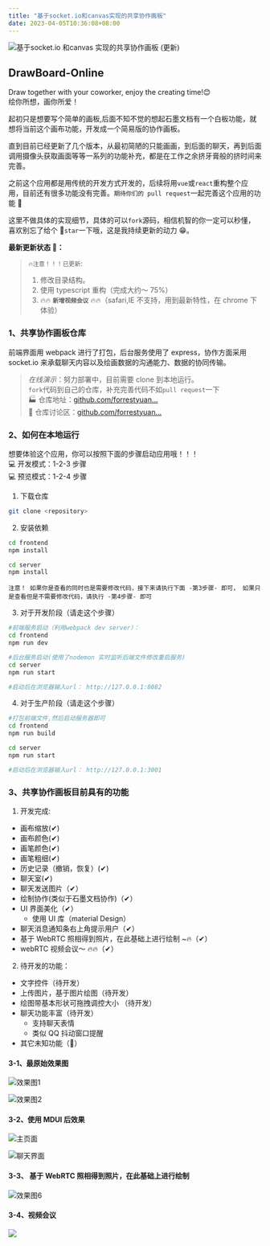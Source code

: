 ```yaml
---
title: "基于socket.io和canvas实现的共享协作画板"
date: 2023-04-05T10:36:08+08:00
---
```


![基于socket.io 和canvas 实现的共享协作画板 (更新)](https://p3-juejin.byteimg.com/tos-cn-i-k3u1fbpfcp/a3fed4a094044788ba97c9911c82b555~tplv-k3u1fbpfcp-zoom-crop-mark:1512:1512:1512:851.awebp)

## DrawBoard-Online

Draw together with your coworker, enjoy the creating time!😊  
绘你所想，画你所爱！

起初只是想要写个简单的画板,后面不知不觉的想起石墨文档有一个白板功能，就想将当前这个画布功能，开发成一个简易版的协作画板。

直到目前已经更新了几个版本，从最初简陋的只能画画，到后面的聊天，再到后面调用摄像头获取画面等等一系列的功能补充，都是在工作之余挤牙膏般的挤时间来完善。

之前这个应用都是用传统的开发方式开发的，后续将用`vue`或`react`重构整个应用，目前还有很多功能没有完善。`期待你们的 pull request`一起完善这个应用的功能 🤣

这里不做具体的实现细节，具体的可以`fork`源码，相信机智的你一定可以秒懂，喜欢别忘了给个 🌟`star`一下哦，这是我持续更新的动力 😁。

**最新更新状态 🚩：**

> `🔥注意！！！已更新`:
>
> 1. 修改目录结构。
> 2. 使用 typescript 重构（完成大约～ 75%）
> 3. 🔥🔥 **`新增视频会议`** 🔥🔥（safari,IE 不支持，用到最新特性，在 chrome 下体验）

### 1、共享协作画板仓库

前端界面用 webpack 进行了打包，后台服务使用了 express，协作方面采用 socket.io 来承载聊天内容以及绘画数据的沟通能力、数据的协同传输。

> _在线演示_：努力部署中，目前需要 clone 到本地运行。  
> `fork`代码到自己的仓库，补充完善代码不如`pull request`一下  
> 🏭 仓库地址：[github.com/forrestyuan…](https://github.com/forrestyuan/DrawBoard-Online)  
> 💬 仓库讨论区：[github.com/forrestyuan…](https://github.com/forrestyuan/DrawBoard-Online/discussions)

### 2、如何在本地运行

想要体验这个应用，你可以按照下面的步骤启动应用哦！！！  
💻 开发模式：1-2-3 步骤  
💻 预览模式：1-2-4 步骤

1. 下载仓库

```bash
git clone <repository>
```

2. 安装依赖

```bash
cd frontend
npm install

cd server
npm install
```

`注意！ 如果你是查看的同时也是需要修改代码，接下来请执行下面 -第3步骤- 即可， 如果只是查看但是不需要修改代码，请执行 -第4步骤- 即可`

3. 对于开发阶段（请走这个步骤）

```bash
#前端服务启动（利用webpack dev server）：
cd frontend
npm run dev

#后台服务启动(使用了nodemon 实时监听后端文件修改重启服务)
cd server
npm run start

#启动后在浏览器输入url： http://127.0.0.1:8082
```

4. 对于生产阶段（请走这个步骤）

```bash
#打包前端文件,然后启动服务器即可
cd frontend
npm run build

cd server
npm run start

#启动后在浏览器输入url： http://127.0.0.1:3001
```

### 3、共享协作画板目前具有的功能

1. 开发完成:

- 画布缩放(✔)
- 画布颜色(✔)
- 画笔颜色(✔)
- 画笔粗细(✔)
- 历史记录（撤销，恢复）(✔)
- 聊天室(✔)
- 聊天发送图片（✔）
- 绘制协作(类似于石墨文档协作)（✔）
- UI 界面美化（✔）
  - 使用 UI 库（material Design）
- 聊天消息通知条右上角提示用户（✔）
- 基于 WebRTC 照相得到照片，在此基础上进行绘制 ~🔥（✔）
- webRTC 视频会议～ 🔥🔥（✔）

2. 待开发的功能：

- 文字控件（待开发）
- 上传图片，基于图片绘图（待开发）
- 绘图带基本形状可拖拽调控大小 （待开发）
- 聊天功能丰富（待开发）
  - 支持聊天表情
  - 类似 QQ 抖动窗口提醒
- 其它未知功能（🤔）

#### 3-1、最原始效果图

![效果图1](https://p3-juejin.byteimg.com/tos-cn-i-k3u1fbpfcp/9b70c661339e493c8541e17c5ccd8afb~tplv-k3u1fbpfcp-zoom-in-crop-mark:4536:0:0:0.awebp)

![效果图2](https://p3-juejin.byteimg.com/tos-cn-i-k3u1fbpfcp/8f147023b8514b38b5fb7498588eb8f6~tplv-k3u1fbpfcp-zoom-in-crop-mark:4536:0:0:0.awebp)

#### 3-2、使用 MDUI 后效果

![主页面](https://p3-juejin.byteimg.com/tos-cn-i-k3u1fbpfcp/5f870af8c5da4d44b804d3781c2e0941~tplv-k3u1fbpfcp-zoom-in-crop-mark:4536:0:0:0.awebp)

![聊天界面](https://p3-juejin.byteimg.com/tos-cn-i-k3u1fbpfcp/d382ba9166e545a0b0b9af20ae9495c5~tplv-k3u1fbpfcp-zoom-in-crop-mark:4536:0:0:0.awebp)

#### 3-3、 基于 WebRTC 照相得到照片，在此基础上进行绘制

![效果图6](https://p3-juejin.byteimg.com/tos-cn-i-k3u1fbpfcp/5eee4fc8867544dab0941d72d70917b3~tplv-k3u1fbpfcp-zoom-in-crop-mark:4536:0:0:0.awebp)

#### 3-4、视频会议

![](https://p3-juejin.byteimg.com/tos-cn-i-k3u1fbpfcp/f65fac6973984c478fca0d0c59a317c8~tplv-k3u1fbpfcp-zoom-in-crop-mark:4536:0:0:0.awebp)
